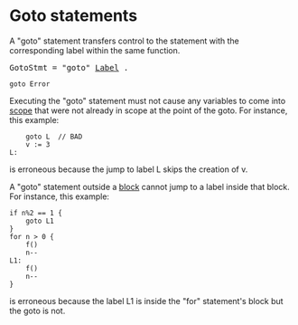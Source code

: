 # Goto statements

A "goto" statement transfers control to the statement with the corresponding label within the same function.

<pre>
<a id="GotoStmt">GotoStmt</a> = "goto" <a href="/Statements/labeled_statements.html#Label">Label</a> .
</pre>

    goto Error
    

Executing the "goto" statement must not cause any variables to come into [scope](/Declarations%20and%20scope/) that were not already in scope at the point of the goto. For instance, this example:

        goto L  // BAD
        v := 3
    L:
    

is erroneous because the jump to label L skips the creation of v.

A "goto" statement outside a [block](/Blocks/) cannot jump to a label inside that block. For instance, this example:

    if n%2 == 1 {
        goto L1
    }
    for n > 0 {
        f()
        n--
    L1:
        f()
        n--
    }
    

is erroneous because the label L1 is inside the "for" statement's block but the goto is not.